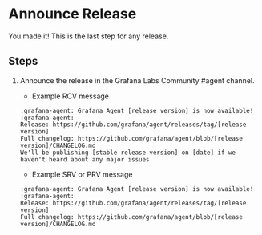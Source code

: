 # Announce Release

You made it! This is the last step for any release.

## Steps

1. Announce the release in the Grafana Labs Community #agent channel.

    - Example RCV message

    ```
    :grafana-agent: Grafana Agent [release version] is now available! :grafana-agent:
    Release: https://github.com/grafana/agent/releases/tag/[release version]
    Full changelog: https://github.com/grafana/agent/blob/[release version]/CHANGELOG.md
    We'll be publishing [stable release version] on [date] if we haven't heard about any major issues.
    ```

    - Example SRV or PRV message

    ```
    :grafana-agent: Grafana Agent [release version] is now available! :grafana-agent:
    Release: https://github.com/grafana/agent/releases/tag/[release version]
    Full changelog: https://github.com/grafana/agent/blob/[release version]/CHANGELOG.md
    ```